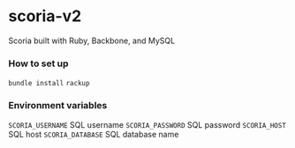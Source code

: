scoria-v2
=========

Scoria built with Ruby, Backbone, and MySQL

### How to set up
`bundle install`
`rackup`

### Environment variables
`SCORIA_USERNAME` SQL username
`SCORIA_PASSWORD` SQL password
`SCORIA_HOST` SQL host
`SCORIA_DATABASE` SQL database name


